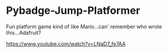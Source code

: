# Pybadge-Jump-Platformer

Fun platform game kind of like Mario...can' remember who wrote this...Adafruit?

https://www.youtube.com/watch?v=LNaD7_fe7AA

